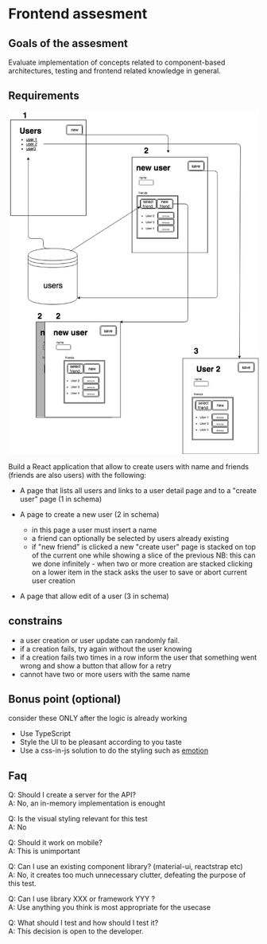 # Frontend assesment

## Goals of the assesment

Evaluate implementation of concepts related to component-based architectures, testing and frontend related knowledge in general.

## Requirements

![schema](schema.jpg)

Build a React application that allow to create users with name and friends (friends are also users) with the following:

- A page that lists all users and links to a user detail page and to a "create user" page (1 in schema)
- A page to create a new user (2 in schema)

  - in this page a user must insert a name
  - a friend can optionally be selected by users already existing
  - if "new friend" is clicked a new "create user" page is stacked on top of the current one while showing a slice of the previous
    NB: this can we done infinitely - when two or more creation are stacked clicking on a lower item in the stack asks the user to save or abort current user creation

- A page that allow edit of a user (3 in schema)

## constrains

- a user creation or user update can randomly fail.
- if a creation fails, try again without the user knowing
- if a creation fails two times in a row inform the user that something went wrong and show a button that allow for a retry
- cannot have two or more users with the same name

## Bonus point (optional)
consider these ONLY after the logic is already working
- Use TypeScript
- Style the UI to be pleasant according to you taste
- Use a css-in-js solution to do the styling such as [emotion](https://emotion.sh/)

## Faq

Q: Should I create a server for the API?  
A: No, an in-memory implementation is enought

Q: Is the visual styling relevant for this test  
A: No

Q: Should it work on mobile?  
A: This is unimportant

Q: Can I use an existing component library? (material-ui, reactstrap etc)  
A: No, it creates too much unnecessary clutter, defeating the purpose of this test.

Q: Can I use library XXX or framework YYY ?  
A: Use anything you think is most appropriate for the usecase

Q: What should I test and how should I test it?  
A: This decision is open to the developer.
